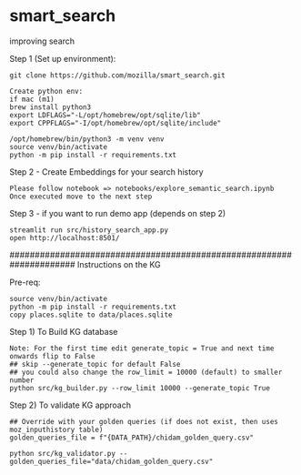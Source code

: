 # smart_search
improving search


Step 1 (Set up environment):
```
git clone https://github.com/mozilla/smart_search.git

Create python env:
if mac (m1)
brew install python3
export LDFLAGS="-L/opt/homebrew/opt/sqlite/lib"
export CPPFLAGS="-I/opt/homebrew/opt/sqlite/include"

/opt/homebrew/bin/python3 -m venv venv
source venv/bin/activate 
python -m pip install -r requirements.txt
```

Step 2 - Create Embeddings for your search history
```
Please follow notebook => notebooks/explore_semantic_search.ipynb
Once executed move to the next step
```

Step 3 - if you want to run demo app (depends on step 2)
```
streamlit run src/history_search_app.py
open http://localhost:8501/
```

#####################################################################
Instructions on the KG 

Pre-req:
```
source venv/bin/activate
python -m pip install -r requirements.txt
copy places.sqlite to data/places.sqlite
```

Step 1) To Build KG database
```
Note: For the first time edit generate_topic = True and next time onwards flip to False
## skip --generate_topic for default False
## you could also change the row_limit = 10000 (default) to smaller number 
python src/kg_builder.py --row_limit 10000 --generate_topic True
```

Step 2) To validate KG approach
```
## Override with your golden queries (if does not exist, then uses moz_inputhistory table)
golden_queries_file = f"{DATA_PATH}/chidam_golden_query.csv"

python src/kg_validator.py --golden_queries_file="data/chidam_golden_query.csv"
```
